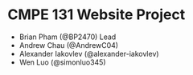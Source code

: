 # CMPE 131 Website Project
- Brian Pham (@BP2470) Lead
- Andrew Chau (@AndrewC04)
- Alexander Iakovlev (@alexander-iakovlev)
- Wen Luo (@simonluo345)

